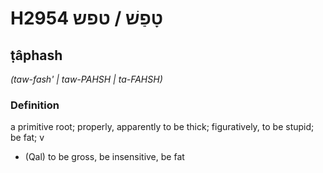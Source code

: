 # H2954 טָפַשׁ / טפש

## ṭâphash

_(taw-fash' | taw-PAHSH | ta-FAHSH)_

### Definition

a primitive root; properly, apparently to be thick; figuratively, to be stupid; be fat; v

- (Qal) to be gross, be insensitive, be fat
